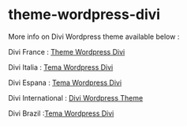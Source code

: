 # theme-wordpress-divi

More info on Divi Wordpress theme available below : 

Divi France : <a title="Theme Wordpress Divi" href="http://divi-elegantthemes.fr/" target="_blank">Theme Wordpress Divi</a>

Divi Italia : <a title="Tema Wordpress Divi" href="https://divi-elegantthemes.it/" target="_blank">Tema Wordpress Divi</a>

Divi Espana : <a title="Tema Wordpress Divi" href="https://divi-elegantthemes.es/" target="_blank">Tema Wordpress Divi</a>

Divi International : <a title="Divi Wordpress theme" href="https://divi-elegantthemes.com/" target="_blank">Divi Wordpress Theme</a>

Divi Brazil :<a title="Tema Wordpress Divi" href="https://temawpdivi.com/" target="_blank">Tema Wordpress Divi</a>
